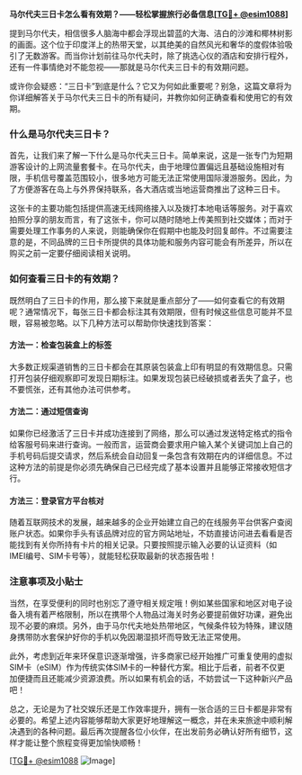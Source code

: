 **马尔代夫三日卡怎么看有效期？——轻松掌握旅行必备信息[[TG💪+ @esim1088](https://t.me/s/esim1088)]**

提到马尔代夫，相信很多人脑海中都会浮现出碧蓝的大海、洁白的沙滩和椰林树影的画面。这个位于印度洋上的热带天堂，以其绝美的自然风光和奢华的度假体验吸引了无数游客。而当你计划前往马尔代夫时，除了挑选心仪的酒店和安排行程外，还有一件事情绝对不能忽视——那就是马尔代夫三日卡的有效期问题。

或许你会疑惑：“三日卡”到底是什么？它又为何如此重要呢？别急，这篇文章将为你详细解答关于马尔代夫三日卡的所有疑问，并教你如何正确查看和使用它的有效期。

### 什么是马尔代夫三日卡？

首先，让我们来了解一下什么是马尔代夫三日卡。简单来说，这是一张专门为短期游客设计的上网流量套餐卡。在马尔代夫，由于地理位置偏远且基础设施相对有限，手机信号覆盖范围较小，很多地方可能无法正常使用国际漫游服务。因此，为了方便游客在岛上与外界保持联系，各大酒店或当地运营商推出了这种三日卡。

这张卡的主要功能包括提供高速无线网络接入以及拨打本地电话等服务。对于喜欢拍照分享的朋友而言，有了这张卡，你可以随时随地上传美照到社交媒体；而对于需要处理工作事务的人来说，则能确保你在假期中也能及时回复邮件。不过需要注意的是，不同品牌的三日卡所提供的具体功能和服务内容可能会有所差异，所以在购买之前一定要仔细阅读相关说明。

### 如何查看三日卡的有效期？

既然明白了三日卡的作用，那么接下来就是重点部分了——如何查看它的有效期呢？通常情况下，每张三日卡都会标注其有效期限，但有时候这些信息可能并不显眼，容易被忽略。以下几种方法可以帮助你快速找到答案：

#### 方法一：检查包装盒上的标签
大多数正规渠道销售的三日卡都会在其原装包装盒上印有明显的有效期信息。只需打开包装仔细观察即可发现日期标注。如果发现包装已经破损或者丢失了盒子，也不要慌张，还有其他办法可供参考。

#### 方法二：通过短信查询
如果你已经激活了三日卡并成功连接到了网络，那么可以通过发送特定格式的指令给客服号码来进行查询。一般而言，运营商会要求用户输入某个关键词加上自己的手机号码后提交请求，然后系统会自动回复一条包含有效期在内的详细信息。不过这种方法的前提是你必须先确保自己已经完成了基本设置并且能够正常接收短信才行。

#### 方法三：登录官方平台核对
随着互联网技术的发展，越来越多的企业开始建立自己的在线服务平台供客户查阅账户状态。如果你手头有该品牌对应的官方网站地址，不妨直接访问进去看看是否能找到有关你所持有卡片的相关记录。只要按照提示输入必要的认证资料（如IMEI编号、SIM卡号等），就能轻松获取最新的状态报告啦！

### 注意事项及小贴士

当然，在享受便利的同时也别忘了遵守相关规定哦！例如某些国家和地区对电子设备入境有着严格限制，所以在携带个人物品过海关时务必要提前做好功课，避免出现不必要的麻烦。另外，由于马尔代夫地处热带地区，气候条件较为特殊，建议随身携带防水套保护好你的手机以免因潮湿损坏而导致无法正常使用。

此外，考虑到近年来环保意识逐渐增强，许多商家已经开始推广可重复使用的虚拟SIM卡（eSIM）作为传统实体SIM卡的一种替代方案。相比于后者，前者不仅更加便捷而且还能减少资源浪费。所以如果有机会的话，不妨尝试一下这种新兴产品吧！

总之，无论是为了社交娱乐还是工作效率提升，拥有一张合适的三日卡都是非常有必要的。希望上述内容能够帮助大家更好地理解这一概念，并在未来旅途中顺利解决遇到的各种问题。最后再次提醒各位小伙伴，在出发前务必确认好所有细节，这样才能让整个旅程变得更加愉快顺畅！

[[TG💪+ @esim1088](https://t.me/s/esim1088) ![Image](https://i.postimg.cc/4NQfJmqS/Snipaste-2025-05-13-00-14-12.png)]